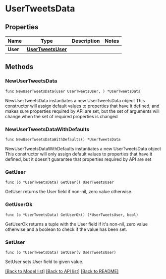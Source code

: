 # UserTweetsData

## Properties

Name | Type | Description | Notes
------------ | ------------- | ------------- | -------------
**User** | [**UserTweetsUser**](UserTweetsUser.md) |  | 

## Methods

### NewUserTweetsData

`func NewUserTweetsData(user UserTweetsUser, ) *UserTweetsData`

NewUserTweetsData instantiates a new UserTweetsData object
This constructor will assign default values to properties that have it defined,
and makes sure properties required by API are set, but the set of arguments
will change when the set of required properties is changed

### NewUserTweetsDataWithDefaults

`func NewUserTweetsDataWithDefaults() *UserTweetsData`

NewUserTweetsDataWithDefaults instantiates a new UserTweetsData object
This constructor will only assign default values to properties that have it defined,
but it doesn't guarantee that properties required by API are set

### GetUser

`func (o *UserTweetsData) GetUser() UserTweetsUser`

GetUser returns the User field if non-nil, zero value otherwise.

### GetUserOk

`func (o *UserTweetsData) GetUserOk() (*UserTweetsUser, bool)`

GetUserOk returns a tuple with the User field if it's non-nil, zero value otherwise
and a boolean to check if the value has been set.

### SetUser

`func (o *UserTweetsData) SetUser(v UserTweetsUser)`

SetUser sets User field to given value.



[[Back to Model list]](../README.md#documentation-for-models) [[Back to API list]](../README.md#documentation-for-api-endpoints) [[Back to README]](../README.md)


